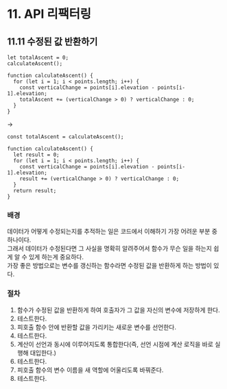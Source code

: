 # 11. API 리팩터링
## 11.11 수정된 값 반환하기
```JS
let totalAscent = 0; 
calculateAscent(); 

function calculateAscent() { 
  for (let i = 1; i < points.length; i++) { 
    const verticalChange = points[i].elevation - points[i-1].elevation; 
    totalAscent += (verticalChange > 0) ? verticalChange : 0; 
  } 
}
```
->
```JS
const totalAscent = calculateAscent(); 

function calculateAscent() { 
  let result = 0; 
  for (let i = 1; i < points.length; i++) { 
    const verticalChange = points[i].elevation - points[i-1].elevation; 
    result += (verticalChange > 0) ? verticalChange : 0; 
  } 
  return result; 
}
```

### 배경
데이터가 어떻게 수정되는지를 추적하는 일은 코드에서 이해하기 가장 어려운 부분 중 하나이다.  
그래서 데이터가 수정된다면 그 사실을 명확히 알려주어서 함수가 무슨 일을 하는지 쉽게 알 수 있게 하는게 중요하다.  
가장 좋은 방법으로는 변수를 갱신하는 함수라면 수정된 값을 반환하게 하는 방법이 있다.

### 절차
1. 함수가 수정된 값을 반환하게 하여 호출자가 그 값을 자신의 변수에 저장하게 한다.
2. 테스트한다.
3. 피호출 함수 안에 반환할 값을 가리키는 새로운 변수를 선언한다.
4. 테스트한다.
5. 계산이 선언과 동시에 이루어지도록 통합한다(즉, 선언 시점에 계산 로직을 바로 실행해 대입한다.)
6. 테스트한다.
7. 피호출 함수의 변수 이름을 새 역할에 어울리도록 바꿔준다.
8. 테스트한다.
